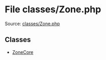 File classes/Zone.php
=========

Source: [classes/Zone.php](https://github.com/PrestaShop/PrestaShop/blob/1.5.3.0/classes/Zone.php)


Classes
-------

* [ZoneCore](class.ZoneCore.md)

